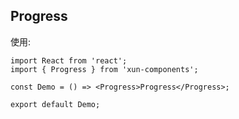 ## Progress

使用:

```tsx
import React from 'react';
import { Progress } from 'xun-components';

const Demo = () => <Progress>Progress</Progress>;

export default Demo;
```
